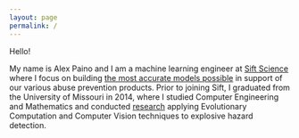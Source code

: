 ```yaml
---
layout: page
permalink: /
---
```


Hello!

My name is Alex Paino and I am a machine learning engineer at [Sift Science](http://www.siftscience.com) where I focus on building [the most accurate models possible](https://engineering.siftscience.com/large-scale-decision-forests-lessons-learned/) in support of our various abuse prevention products. Prior to joining Sift, I graduated from the University of Missouri in 2014, where I studied Computer Engineering and Mathematics and conducted [research](http://atpaino.com/research/) applying Evolutionary Computation and Computer Vision techniques to explosive hazard detection.
